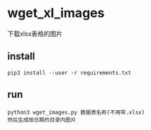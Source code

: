 # wget_xl_images
下载xlsx表格的图片
## install
    pip3 install --user -r requirements.txt
## run
    python3 wget_images.py 数据表名称(不用带.xlsx)
    然后生成按日期的目录内图片
